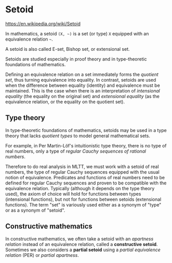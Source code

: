 # Setoid

https://en.wikipedia.org/wiki/Setoid

In mathematics, a setoid `(X, ~)` is a set (or type) `X` equipped with an equivalence relation `~`.

A setoid is also called E-set, Bishop set, or extensional set.

Setoids are studied especially in proof theory and in type-theoretic foundations of mathematics.

Defining an equivalence relation on a set immediately forms the *quotient set*, thus turning equivalence into equality. In contrast, setoids are used when the difference between equality (identity) and equivalence must be maintained. This is the case when there is an interpretation of *intensional equality* (the equality on the original set) and *extensional equality* (as the equivalence relation, or the equality on the quotient set).

## Type theory

In type-theoretic foundations of mathematics, setoids may be used in a type theory that lacks *quotient types* to model general mathematical sets.

For example, in Per Martin-Löf's intuitionistic type theory, there is no type of real numbers, only a type of *regular Cauchy sequences of rational numbers*.

Therefore to do real analysis in MLTT, we must work with a setoid of real numbers, the type of regular Cauchy sequences equipped with the usual notion of equivalence. Predicates and functions of real numbers need to be defined for regular Cauchy sequences and proven to be compatible with the equivalence relation. Typically (although it depends on the type theory used), the axiom of choice will hold for functions between types (intensional functions), but not for functions between setoids (extensional functions). The term "set" is variously used either as a synonym of "type" or as a synonym of "setoid".

## Constructive mathematics

In constructive mathematics, we often take a setoid with an *apartness relation* instead of an equivalence relation, called a **constructive setoid**. Sometimes we also considers a **partial setoid** using a *partial equivalence relation* (PER) or *partial apartness*.
